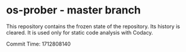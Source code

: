 # os-prober - master branch

This repository contains the frozen state of the repository.
Its history is cleared. It is used only for static code
analysis with Codacy.

Commit Time: 1712808140